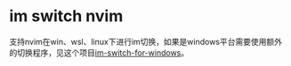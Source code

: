 # im switch nvim

支持nvim在win、wsl、linux下进行im切换，如果是windows平台需要使用额外的切换程序，见这个项目[im-switch-for-windows](https://github.com/fengwk/im-switch-for-windows)。
